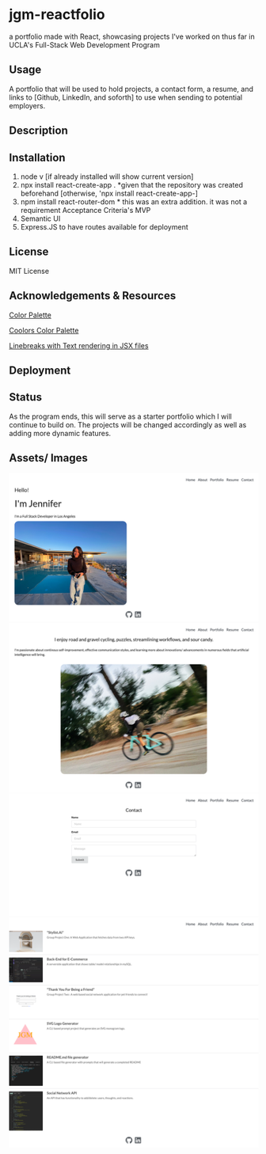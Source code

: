 # jgm-reactfolio
a portfolio made with React, showcasing projects I've worked on thus far in UCLA's Full-Stack Web Development Program

## Usage

A portfolio that will be used to hold projects, a contact form, a resume, and links to [Github, LinkedIn, and soforth] to use when sending to potential employers.

## Description

## Installation
1. node v 
         [if already installed will show current version]
2. npx install react-create-app . 
                *given that the repository was created beforehand [otherwise,  'npx install react-create-app-<app-name-here>]
3.  npm install react-router-dom
                * this was an extra addition. it was not a requirement Acceptance Criteria's MVP
4. Semantic UI
5. Express.JS
                to have routes available for deployment



## License

MIT License

## Acknowledgements & Resources
[Color Palette](https://colorhunt.co/palette/f7f7f7eeeeee393e46929aab)


[Coolors Color Palette](https://coolors.co/palette/aaaaaa-bbbbbb-cccccc-dddddd-eeeeee)


[Linebreaks with Text rendering in JSX files](https://dev.to/cassidoo/make-line-breaks-work-when-you-render-text-in-a-react-or-vue-component-4m0n)

## Deployment
[]()

## Status

As the program ends, this will serve as a starter portfolio which I will continue to build on. The projects will be changed accordingly as well as adding more dynamic features.

## Assets/ Images
![homepage](./src/assets/landingpage.png)
![aboutmepage](./src/assets/aboutpage.png)
![contactpage](./src/assets/contact.png)
![portfoliopage](./src/assets/portfolio.png)
